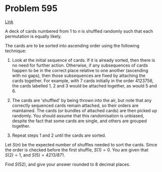 # Problem 595

[Link](https://projecteuler.net/problem=595)

A deck of cards numbered from $1$ to $n$ is shuffled randomly such that each permutation is equally likely. 

The cards are to be sorted into ascending order using the following technique: 

1.  Look at the initial sequence of cards. If it is already sorted, then there is no need for further action. Otherwise, if any subsequences of cards happen to be in the correct place relative to one another (ascending with no gaps), then those subsequences are fixed by attaching the cards together. For example, with $7$ cards initially in the order 4123756, the cards labelled 1, 2 and 3 would be attached together, as would 5 and 6.

2.  The cards are 'shuffled' by being thrown into the air, but note that any correctly sequenced cards remain attached, so their orders are maintained. The cards (or bundles of attached cards) are then picked up randomly. You should assume that this randomisation is unbiased, despite the fact that some cards are single, and others are grouped together.

3.  Repeat steps 1 and 2 until the cards are sorted.

Let $S(n)$ be the expected number of shuffles needed to sort the cards. Since the order is checked before the first shuffle, $S(1) = 0$. You are given that $S(2) = 1$, and $S(5) = 4213/871$. 

Find $S(52)$, and give your answer rounded to $8$ decimal places.
